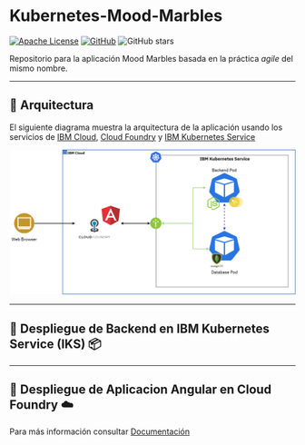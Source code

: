 # Kubernetes-Mood-Marbles

[![Apache License](https://img.shields.io/badge/license-Apache%202.0-orange.svg)](http://www.apache.org/licenses/LICENSE-2.0)
[![GitHub](https://img.shields.io/github/release/emeloibmco/Kubernetes-Mood-Marbles.svg?color=green)](https://github.com/emeloibmco/Kubernetes-Mood-Marbles/releases)
![GitHub stars](https://img.shields.io/github/stars/emeloibmco/Kubernetes-Mood-Marbles.svg?/color=blue&logo=GitHub)

Repositorio para la aplicación Mood Marbles basada en la práctica *agile* del mismo nombre.

---

## 🏰 **Arquitectura**

El siguiente diagrama muestra la arquitectura de la aplicación usando los servicios de [IBM Cloud](https://cloud.ibm.com), [Cloud Foundry]() y [IBM Kubernetes Service](https://cloud.ibm.com/kubernetes/clusters)

![Mood Marbles Architecture](https://raw.githubusercontent.com/emeloibmco/Kubernetes-Mood-Marbles/master/Images/Mood_Marbles_Arch.png)

---

## 🚀 **Despliegue de Backend en IBM Kubernetes Service (IKS)** 📦

---

## :rocket: **Despliegue de Aplicacion Angular en Cloud Foundry** :cloud:

Para más información consultar [Documentación](https://cloud.ibm.com/docs)
